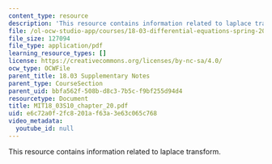 ```yaml
---
content_type: resource
description: 'This resource contains information related to laplace transform. '
file: /ol-ocw-studio-app/courses/18-03-differential-equations-spring-2010/e6c72a0f2fc8201af63a3e63c065c768_MIT18_03S10_chapter_20.pdf
file_size: 127094
file_type: application/pdf
learning_resource_types: []
license: https://creativecommons.org/licenses/by-nc-sa/4.0/
ocw_type: OCWFile
parent_title: 18.03 Supplementary Notes
parent_type: CourseSection
parent_uid: bbfa562f-508b-d8c3-7b5c-f9bf255d94d4
resourcetype: Document
title: MIT18_03S10_chapter_20.pdf
uid: e6c72a0f-2fc8-201a-f63a-3e63c065c768
video_metadata:
  youtube_id: null
---
```

This resource contains information related to laplace transform. 